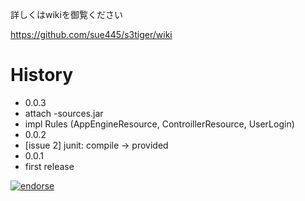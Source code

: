 詳しくはwikiを御覧ください

https://github.com/sue445/s3tiger/wiki

# History
* 0.0.3
 * attach -sources.jar
 * impl Rules (AppEngineResource, ControillerResource, UserLogin)
* 0.0.2
 * [issue 2] junit: compile -> provided
* 0.0.1
 * first release

[![endorse](http://api.coderwall.com/sue445/endorsecount.png)](http://coderwall.com/sue445)


